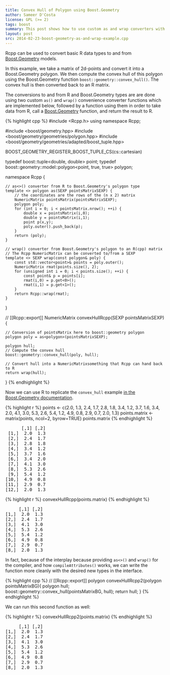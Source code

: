 ```yaml
---
title: Convex Hull of Polygon using Boost.Geometry
author: Sameer D'Costa 
license: GPL (>= 2)
tags: boost
summary: This post shows how to use custom as and wrap converters with Boost.Geometry. 
layout: post
src: 2014-02-23-boost-geometry-as-and-wrap-example.cpp
---
```

Rcpp can be used to convert basic R data types to and from 
[Boost.Geometry](http://www.boost.org/doc/libs/1_55_0b1/libs/geometry/doc/html/index.html) models. 

In this example, we take a matrix of 2d-points and convert it into a Boost.Geometry polygon. 
We then compute the convex hull of this polygon using the Boost.Geometry function 
`boost::geometry::convex_hull()`. The convex hull is then converted back to an R matrix. 

The conversions to and from R and Boost.Geometry types are are done using two custom 
`as()` and `wrap()` convenience converter functions which are implemented below, followed by
a function using them in order to take data from R, call a 
[Boost.Geometry](http://www.boost.org/doc/libs/1_55_0b1/libs/geometry/doc/html/index.html)
function, and return the result to R.




{% highlight cpp %}
#include <Rcpp.h>
using namespace Rcpp;

#include <boost/geometry.hpp>
#include <boost/geometry/geometries/polygon.hpp>
#include <boost/geometry/geometries/adapted/boost_tuple.hpp>

BOOST_GEOMETRY_REGISTER_BOOST_TUPLE_CS(cs::cartesian)

typedef boost::tuple<double, double> point;
typedef boost::geometry::model::polygon<point, true, true> polygon; 

namespace Rcpp {

    // as<>() converter from R to Boost.Geometry's polygon type
    template <> polygon as(SEXP pointsMatrixSEXP) {
        // the coordinates are the rows of the (n x 2) matrix
        NumericMatrix pointsMatrix(pointsMatrixSEXP);
        polygon poly;
        for (int i = 0; i < pointsMatrix.nrow(); ++i) {
            double x = pointsMatrix(i,0);
            double y = pointsMatrix(i,1);
            point p(x,y);
            poly.outer().push_back(p); 
        }
        return (poly);
    } 
    
    // wrap() converter from Boost.Geometry's polygon to an R(cpp) matrix
    // The Rcpp NumericMatrix can be converted to/from a SEXP
    template <> SEXP wrap(const polygon& poly) {
        const std::vector<point>& points = poly.outer();
        NumericMatrix rmat(points.size(), 2);
        for (unsigned int i = 0; i < points.size(); ++i) {
            const point& p = points[i];
            rmat(i,0) = p.get<0>();
            rmat(i,1) = p.get<1>();
        }
        return Rcpp::wrap(rmat);
    }
}


// [[Rcpp::export]]
NumericMatrix convexHullRcpp(SEXP pointsMatrixSEXP){

    // Conversion of pointsMatrix here to boost::geometry polygon
    polygon poly = as<polygon>(pointsMatrixSEXP);

    polygon hull;
    // Compute the convex hull
    boost::geometry::convex_hull(poly, hull);

    // Convert hull into a NumericMatrixsomething that Rcpp can hand back to R
    return wrap(hull);
}
{% endhighlight %}


Now we can use R to replicate the `convex_hull` example 
[in the Boost.Geometry documentation](http://www.boost.org/doc/libs/1_55_0/libs/geometry/doc/html/geometry/reference/algorithms/convex_hull.html).

{% highlight r %}
points <- c(2.0, 1.3, 2.4, 1.7, 2.8, 1.8, 3.4, 1.2, 3.7, 1.6, 3.4, 2.0, 4.1, 3.0, 5.3, 2.6, 5.4, 1.2, 4.9, 0.8, 2.9, 0.7, 2.0, 1.3)
points.matrix <- matrix(points, ncol=2, byrow=TRUE)
points.matrix
{% endhighlight %}



<pre class="output">
      [,1] [,2]
 [1,]  2.0  1.3
 [2,]  2.4  1.7
 [3,]  2.8  1.8
 [4,]  3.4  1.2
 [5,]  3.7  1.6
 [6,]  3.4  2.0
 [7,]  4.1  3.0
 [8,]  5.3  2.6
 [9,]  5.4  1.2
[10,]  4.9  0.8
[11,]  2.9  0.7
[12,]  2.0  1.3
</pre>



{% highlight r %}
convexHullRcpp(points.matrix)
{% endhighlight %}



<pre class="output">
     [,1] [,2]
[1,]  2.0  1.3
[2,]  2.4  1.7
[3,]  4.1  3.0
[4,]  5.3  2.6
[5,]  5.4  1.2
[6,]  4.9  0.8
[7,]  2.9  0.7
[8,]  2.0  1.3
</pre>


In fact, because of the interplay because providing `as<>()` and
`wrap()` for the compiler, and how `compileAttributes()` works, we
can write the function more cleanly with the desired new types in
the interface.

{% highlight cpp %}
// [[Rcpp::export]]
polygon convexHullRcpp2(polygon pointsMatrixBG){
    polygon hull;
    boost::geometry::convex_hull(pointsMatrixBG, hull);
    return hull;
}
{% endhighlight %}


We can run this second function as well:

{% highlight r %}
convexHullRcpp2(points.matrix)
{% endhighlight %}



<pre class="output">
     [,1] [,2]
[1,]  2.0  1.3
[2,]  2.4  1.7
[3,]  4.1  3.0
[4,]  5.3  2.6
[5,]  5.4  1.2
[6,]  4.9  0.8
[7,]  2.9  0.7
[8,]  2.0  1.3
</pre>

